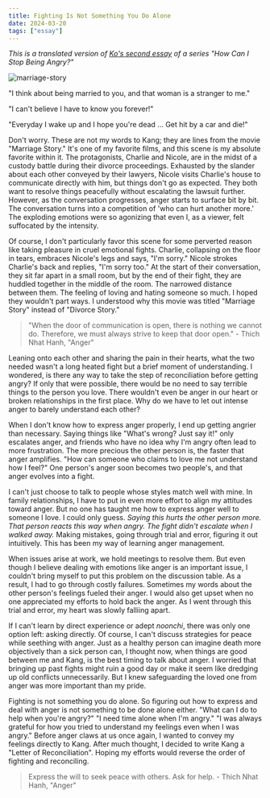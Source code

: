 ```yaml
---
title: Fighting Is Not Something You Do Alone
date: 2024-03-20
tags: ["essay"]
---
```

*This is a translated version of [Ko's second essay](https://jagunbae.com/anger-2/) of a series "How Can I Stop Being Angry?"*

![marriage-story](https://jagunbae.com/content/images/size/w2000/2024/03/E7F2DE17-D6C3-49C2-BE29-F6B4ACD45E0D-473-00000085D2642488.webp)

"I think about being married to you, and that woman is a stranger to me."

"I can't believe I have to know you forever!"

"Everyday I wake up and I hope you're dead ... Get hit by a car and die!"

Don't worry. These are not my words to Kang; they are lines from the movie "Marriage Story." It's one of my favorite films, and this scene is my absolute favorite within it. The protagonists, Charlie and Nicole, are in the midst of a custody battle during their divorce proceedings. Exhausted by the slander about each other conveyed by their lawyers, Nicole visits Charlie's house to communicate directly with him, but things don't go as expected. They both want to resolve things peacefully without escalating the lawsuit further. However, as the conversation progresses, anger starts to surface bit by bit. The conversation turns into a competition of 'who can hurt another more.' The exploding emotions were so agonizing that even I, as a viewer, felt suffocated by the intensity.

Of course, I don't particularly favor this scene for some perverted reason like taking pleasure in cruel emotional fights. Charlie, collapsing on the floor in tears, embraces Nicole's legs and says, "I'm sorry." Nicole strokes Charlie's back and replies, "I'm sorry too." At the start of their conversation, they sit far apart in a small room, but by the end of their fight, they are huddled together in the middle of the room. The narrowed distance between them. The feeling of loving and hating someone so much. I hoped they wouldn't part ways. I understood why this movie was titled "Marriage Story" instead of "Divorce Story."

> "When the door of communication is open, there is nothing we cannot do. Therefore, we must always strive to keep that door open." - Thich Nhat Hanh, "Anger"

Leaning onto each other and sharing the pain in their hearts, what the two needed wasn't a long heated fight but a brief moment of understanding. I wondered, is there any way to take the step of reconciliation before getting angry? If only that were possible, there would be no need to say terrible things to the person you love. There wouldn't even be anger in our heart or broken relationships in the first place. Why do we have to let out intense anger to barely understand each other?

When I don't know how to express anger properly, I end up getting angrier than necessary. Saying things like "What's wrong? Just say it!" only escalates anger, and friends who have no idea why I'm angry often lead to more frustration. The more precious the other person is, the faster that anger amplifies. "How can someone who claims to love me not understand how I feel?" One person's anger soon becomes two people's, and that anger evolves into a fight.

I can't just choose to talk to people whose styles match well with mine. In family relationships, I have to put in even more effort to align my attitudes toward anger. But no one has taught me how to express anger well to someone I love. I could only guess. *Saying this hurts the other person more. That person reacts this way when angry. The fight didn't escalate when I walked away.* Making mistakes, going through trial and error, figuring it out intuitively. This has been my way of learning anger management.

When issues arise at work, we hold meetings to resolve them. But even though I believe dealing with emotions like anger is an important issue, I couldn't bring myself to put this problem on the discussion table. As a result, I had to go through costly failures. Sometimes my words about the other person's feelings fueled their anger. I would also get upset when no one appreciated my efforts to hold back the anger. As I went through this trial and error, my heart was slowly falliing apart.

If I can't learn by direct experience or adept *noonchi*, there was only one option left: asking directly. Of course, I can't discuss strategies for peace while seething with anger. Just as a healthy person can imagine death more objectively than a sick person can, I thought now, when things are good between me and Kang, is the best timing to talk about anger. I worried that bringing up past fights might ruin a good day or make it seem like dredging up old conflicts unnecessarily. But I knew safeguarding the loved one from anger was more important than my pride.

Fighting is not something you do alone. So figuring out how to express and deal with anger is not something to be done alone either. "What can I do to help when you're angry?" "I need time alone when I'm angry." "I was always grateful for how you tried to understand my feelings even when I was angry." Before anger claws at us once again, I wanted to convey my feelings directly to Kang. After much thought, I decided to write Kang a "Letter of Reconciliation". Hoping my efforts would reverse the order of fighting and reconciling.

> Express the will to seek peace with others. Ask for help. - Thich Nhat Hanh, "Anger"